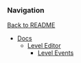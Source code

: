

### Navigation

[Back to README](../README.md)

- [Docs](./Docs.md)
  - [Level Editor](./level/LevelEditor.md)
    - [Level Events](./level/LevelEvents.md)